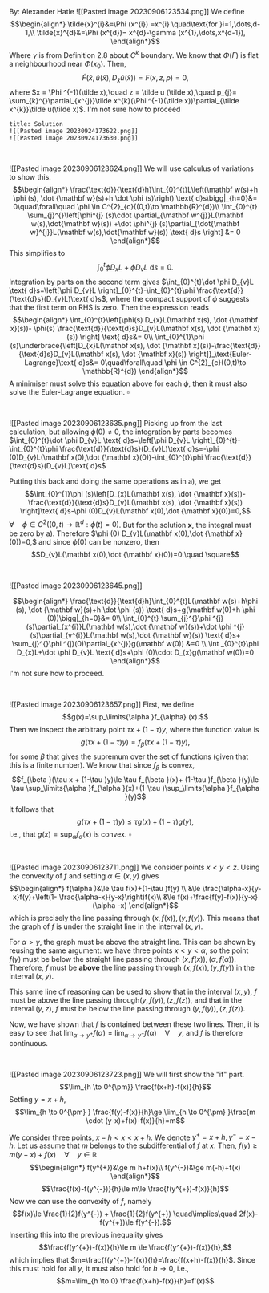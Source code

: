 By: Alexander Hatle
![[Pasted image 20230906123534.png]]
We define
$$\begin{align*}
\tilde{x}^{i}&=\Phi (x^{i}) =x^{i} \quad\text{for }i=1,\dots,d-1,\\
	\tilde{x}^{d}&=\Phi (x^{d})= x^{d}-\gamma (x^{1},\dots,x^{d-1}),
\end{align*}$$
Where $\gamma$ is from Definition 2.8 about $C^{k}$ boundary. 
We know that $\Phi (\Gamma)$ is flat a neighbourhood near $\Phi (x_{0})$.
Then, 
$$\tilde F(\tilde x,\tilde u(\tilde x), D_{\tilde x}\tilde u (\tilde x))=F(x,z,p)=0,$$
where $x = \Phi ^{-1}(\tilde x),\quad  z = \tilde u (\tilde x),\quad  p_{j}= \sum_{k}^{}\partial_{x^{j}}\tilde x^{k}(\Phi ^{-1}(\tilde x))\partial_{\tilde x^{k}}\tilde u(\tilde x)$.
I'm not sure how to proceed
```ad-note
title: Solution
![[Pasted image 20230924173622.png]]
![[Pasted image 20230924173630.png]]

```



<div style="page-break-after: always; visibility: hidden"> \pagebreak </div>

![[Pasted image 20230906123624.png]]
We will use calculus of variations to show this. 
$$\begin{align*}
\frac{\text{d}}{\text{d}h}\int_{0}^{t}L\left(\mathbf w(s)+h \phi (s), \dot {\mathbf w}(s)+h \dot \phi (s)\right) \text{ d}s\bigg|_{h=0}&= 0\quad\forall\quad \phi \in C^{2}_{c}((0,t)\to \mathbb{R}^{d})\\
\int_{0}^{t} \sum_{j}^{}\left[\phi^{j} (s)\cdot \partial_{\mathbf w^{j}}L(\mathbf w(s),\dot{\mathbf w}(s)) +\dot \phi^{j} (s)\partial_{\dot{\mathbf w}^{j}}L(\mathbf w(s),\dot{\mathbf w}(s)) \text{ d}s \right] &= 0
\end{align*}$$
This simplifies to
$$\int_{0}^{t}\phi D_{x}L+\dot \phi D_{v}L \text{ d}s=0.$$
Integration by parts on the second term gives $\int_{0}^{t}\dot \phi D_{v}L \text{ d}s=\left[\phi D_{v}L \right]_{0}^{t}-\int_{0}^{t}\phi \frac{\text{d}}{\text{d}s}(D_{v}L)\text{ d}s$, where the compact support of $\phi$ suggests that the first term on RHS is zero.
Then the expression reads
$$\begin{align*}
\int_{0}^{t}\left[\phi(s) D_{x}L(\mathbf x(s), \dot {\mathbf x}(s))- \phi(s) \frac{\text{d}}{\text{d}s}D_{v}L(\mathbf x(s), \dot {\mathbf x}(s)) \right] \text{ d}s&= 0\\
\int_{0}^{1}\phi (s)\underbrace{\left[D_{x}L(\mathbf x(s), \dot {\mathbf x}(s))-\frac{\text{d}}{\text{d}s}D_{v}L(\mathbf x(s), \dot {\mathbf x}(s)) \right]}_\text{Euler-Lagrange}\text{ d}s&= 0\quad\forall\quad \phi \in C^{2}_{c}((0,t)\to \mathbb{R}^{d})
\end{align*}$$
A minimiser must solve this equation above for each $\phi,$ then it must also solve the Euler-Lagrange equation. $\square$
<div style="page-break-after: always; visibility: hidden"> \pagebreak </div>

![[Pasted image 20230906123635.png]]
Picking up from the last calculation, but allowing $\phi (0)≠0$, the integration by parts becomes
$\int_{0}^{t}\dot \phi D_{v}L \text{ d}s=\left[\phi D_{v}L \right]_{0}^{t}-\int_{0}^{t}\phi \frac{\text{d}}{\text{d}s}(D_{v}L)\text{ d}s=-\phi (0)D_{v}L(\mathbf x(0),\dot {\mathbf x}(0))-\int_{0}^{t}\phi \frac{\text{d}}{\text{d}s}(D_{v}L)\text{ d}s$

Putting this back and doing the same operations as in a), we get
$$\int_{0}^{1}\phi (s)\left[D_{x}L(\mathbf x(s), \dot {\mathbf x}(s))-\frac{\text{d}}{\text{d}s}D_{v}L(\mathbf x(s), \dot {\mathbf x}(s)) \right]\text{ d}s-\phi (0)D_{v}L(\mathbf x(0),\dot {\mathbf x}(0))=0,$$
$\forall\quad \phi \in C^{2}((0,t)\to \mathbb{R}^{d}:\phi (t)=0)$.
But for the solution $\mathbf x$, the integral must be zero by a). Therefore $\phi (0) D_{v}L(\mathbf x(0),\dot {\mathbf x}(0))=0,$ and since $\phi(0)$ can be nonzero, then
$$D_{v}L(\mathbf x(0),\dot {\mathbf x}(0))=0.\quad \square$$
<div style="page-break-after: always; visibility: hidden"> \pagebreak </div>

![[Pasted image 20230906123645.png]]

$$\begin{align*}
\frac{\text{d}}{\text{d}h}\int_{0}^{t}L(\mathbf w(s)+h\phi (s), \dot {\mathbf w}(s)+h \dot \phi (s)) \text{ d}s+g(\mathbf w(0)+h \phi (0))\bigg|_{h=0}&= 0\\
		\int_{0}^{t} \sum_{j}^{}\phi ^{j}(s)\partial_{x^{i}}L(\mathbf w(s),\dot {\mathbf w}(s))+\dot \phi ^{j}(s)\partial_{v^{i}}L(\mathbf w(s),\dot {\mathbf w}(s)) \text{ d}s+ \sum_{j}^{}\phi ^{j}(0)\partial_{x^{j}}g(\mathbf w(0))  &=0 \\
\int _{0}^{t}\phi D_{x}L+\dot \phi D_{v}L \text{ d}s+\phi (0)\cdot D_{x}g(\mathbf w(0))=0
\end{align*}$$
I'm not sure how to proceed.
<div style="page-break-after: always; visibility: hidden"> \pagebreak </div>

![[Pasted image 20230906123657.png]]
First, we define
$$g(x)=\sup_\limits{\alpha }f_{\alpha} (x).$$
Then we inspect the arbitrary point $\tau x+ (1-\tau )y$, where the function value is 
$$g(\tau x + (1-\tau )y)= f_{\beta }(\tau x + (1-\tau )y), $$
for some $\beta$ that gives the supremum over the set of functions (given that this is a finite number). We know that since $f_{\beta }$ is convex,
$$f_{\beta }(\tau x + (1-\tau )y)\le \tau f_{\beta }(x)+ (1-\tau )f_{\beta }(y)\le \tau \sup_\limits{\alpha }f_{\alpha }(x)+(1-\tau )\sup_\limits{\alpha }f_{\alpha }(y)$$
It follows that
$$g(\tau x + (1-\tau )y)\le \tau g(x)+(1-\tau )g(y),$$
i.e., that $g(x)=\sup_{\alpha }f_{\alpha }(x)$ is convex. $\square$

<div style="page-break-after: always; visibility: hidden"> \pagebreak </div>

![[Pasted image 20230906123711.png]]
We consider points $x<y<z$. Using the convexity of $f$ and setting $\alpha \in (x,y)$ gives
$$\begin{align*}
f(\alpha )&\le \tau f(x)+(1-\tau )f(y) \\
&\le  \frac{\alpha-x}{y-x}f(y)+\left(1- \frac{\alpha-x}{y-x}\right)f(x)\\
&\le  f(x)+\frac{f(y)-f(x)}{y-x}(\alpha -x)
\end{align*}$$
which is precisely the line passing through $(x,f(x)), (y,f(y))$. This means that the graph of $f$ is under the straight line in the interval $(x,y)$. 

For $\alpha >y$, the graph must be above the straight line. This can be shown by reusing the same argument: we have three points $x<y<\alpha$, so the point $f(y)$ must be below the straight line passing through $(x,f(x)),(\alpha ,f(\alpha ))$. Therefore, $f$ must be **above** the line passing through $(x,f(x)), (y,f(y))$ in the interval $(x,y)$.

This same line of reasoning can be used to show that in the interval $(x,y)$, $f$ must be above the line passing through$(y,f(y)),(z,f(z))$, and that in the interval $(y,z)$, $f$ must be below the line passing through $(y,f(y)),(z,f(z))$.

Now, we have shown that $f$ is contained between these two lines. Then, it is easy to see that $\lim_{\alpha  \to y^{+}}f(\alpha )=\lim_{\alpha  \to y^{-}}f(\alpha ) \quad\forall\quad y$, and $f$ is therefore continuous.

<div style="page-break-after: always; visibility: hidden"> \pagebreak </div>

![[Pasted image 20230906123723.png]]
We will first show the "if" part. 
$$\lim_{h \to 0^{\pm}} \frac{f(x+h)-f(x)}{h}$$
Setting $y=x+h$,
$$\lim_{h \to 0^{\pm} } \frac{f(y)-f(x)}{h}\ge \lim_{h \to 0^{\pm} }\frac{m \cdot (y-x)+f(x)-f(x)}{h}=m$$


We consider three points, $x-h<x<x+h$. We denote $y^{+}=x+h,y^{-}=x-h$.
Let us assume that $m$ belongs to the subdifferential of $f$ at $x$. Then,
$f(y)\ge m(y-x)+f(x) \quad\forall\quad y \in \mathbb{R}$
$$\begin{align*}
f(y^{+})&\ge m h+f(x)\\
f(y^{-})&\ge m(-h)+f(x)
\end{align*}$$
$$\frac{f(x)-f(y^{-})}{h}\le m\le \frac{f(y^{+})-f(x)}{h}$$
Now we can use the convexity of $f$, namely 
$$f(x)\le \frac{1}{2}f(y^{-}) + \frac{1}{2}f(y^{+}) \quad\implies\quad 2f(x)-f(y^{+})\le f(y^{-}).$$
Inserting this into the previous inequality gives
$$\frac{f(y^{+})-f(x)}{h}\le m \le \frac{f(y^{+})-f(x)}{h},$$
which implies that $m=\frac{f(y^{+})-f(x)}{h}=\frac{f(x+h)-f(x)}{h}$.
Since this must hold for all $y$, it must also hold for $h\to 0,$ i.e.,
$$m=\lim_{h \to 0} \frac{f(x+h)-f(x)}{h}=f'(x)$$
